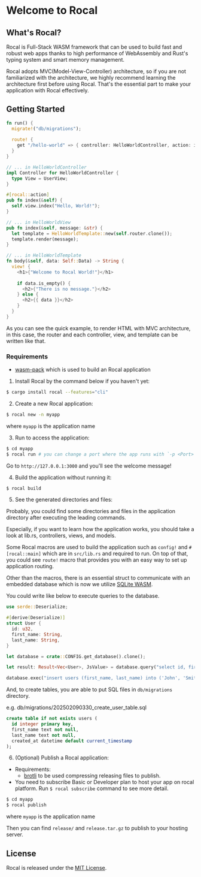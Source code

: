 # Welcome to Rocal

## What's Rocal?

Rocal is Full-Stack WASM framework that can be used to build fast and robust web apps thanks to high performance of WebAssembly and Rust's typing system and smart memory management.

Rocal adopts MVC(Model-View-Controller) architecture, so if you are not familiarized with the architecture, we highly recommend learning the architecture first before using Rocal. That's the essential part to make your application with Rocal effectively.

## Getting Started

```rust
fn run() {
  migrate!("db/migrations");
  
  route! {
    get "/hello-world" => { controller: HelloWorldController, action: index, view: HelloWorldView }
  }
}

// ... in HelloWorldController
impl Controller for HelloWorldController {
  type View = UserView;
}

#[rocal::action]
pub fn index(&self) {
  self.view.index("Hello, World!");
}

// ... in HelloWorldView
pub fn index(&self, message: &str) {
  let template = HelloWorldTemplate::new(self.router.clone());
  template.render(message);
}

// ... in HelloWorldTemplate
fn body(&self, data: Self::Data) -> String {
  view! {
    <h1>{"Welcome to Rocal World!"}</h1>
	
    if data.is_empty() {
      <h2>{"There is no message."}</h2>
    } else {	
      <h2>{{ data }}</h2>
    }
  }
}
```
As you can see the quick example, to render HTML with MVC architecture, in this case, the router and each controller, view, and template can be written like that.

### Requirements
- [wasm-pack](https://rustwasm.github.io/wasm-pack/installer/) which is used to build an Rocal application

1. Install Rocal by the command below if you haven't yet:

```bash
$ cargo install rocal --features="cli"
```

2. Create a new Rocal application:

```bash
$ rocal new -n myapp
```

where `myapp` is the application name

3. Run to access the application:

```bash
$ cd myapp
$ rocal run # you can change a port where the app runs with `-p <Port>`. An app runs on 3000 by default
```

Go to `http://127.0.0.1:3000` and you'll see the welcome message!

4. Build the application without running it:

```bash
$ rocal build
```

5. See the generated directories and files:

Probably, you could find some directories and files in the application directory after executing the leading commands.

Especially, if you want to learn how the application works, you should take a look at lib.rs, controllers, views, and models. 

Some Rocal macros are used to build the application such as `config!` and `#[rocal::main]` which are in `src/lib.rs` and required to run. On top of that, you could see `route!` macro that provides you with an easy way to set up application routing.

Other than the macros, there is an essential struct to communicate with an embedded database which is now we utilize [SQLite WASM](https://sqlite.org/wasm/doc/trunk/index.md).

You could write like below to execute queries to the database.

```rust
use serde::Deserialize;

#[derive(Deserialize)]
struct User {
  id: u32,
  first_name: String,
  last_name: String,
}

let database = crate::CONFIG.get_database().clone();

let result: Result<Vec<User>, JsValue> = database.query("select id, first_name, last_name from users;").await;

database.exec("insert users (first_name, last_name) into ('John', 'Smith');").await;
```

And, to create tables, you are able to put SQL files in `db/migrations` directory.

e.g. db/migrations/202502090330_create_user_table.sql

```sql
create table if not exists users (
  id integer primary key,
  first_name text not null,
  last_name text not null,
  created_at datetime default current_timestamp
);
```

6. (Optional) Publish a Rocal application:
- Requirements:
  - [brotli](https://github.com/google/brotli) to be used compressing releasing files to publish.
- You need to subscribe Basic or Developer plan to host your app on rocal platform. Run `$ rocal subscribe` command to see more detail.

```bash
$ cd myapp
$ rocal publish
```

where `myapp` is the application name

Then you can find `release/` and `release.tar.gz` to publish to your hosting server.


## License

Rocal is released under the [MIT License](https://opensource.org/licenses/MIT).
